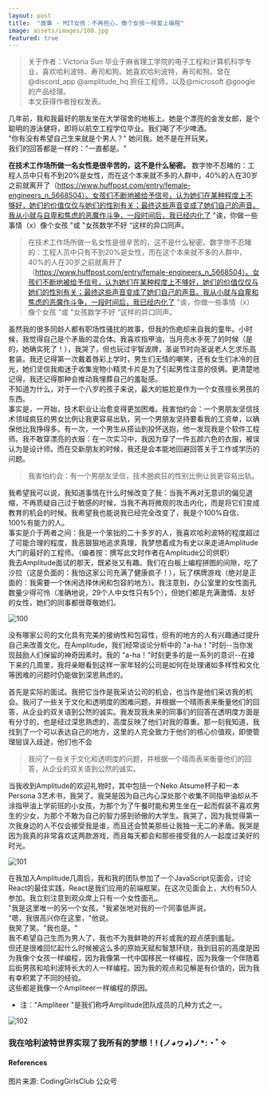 ```yaml
---
layout: post
title:  "故事 · MIT女孩：不再担心，像个女孩一样爱上编程"
image: assets/images/100.jpg
featured: true
---
```


> 关于作者：Victoria Sun 毕业于麻省理工学院的电子工程和计算机科学专业，喜欢哈利波特、寿司和狗。她喜欢哈利波特，寿司和狗。曾在@discord_app @amplitude_hq 担任工程师，以及@microsoft @google 的产品经理。  
> 本文获得作者授权发表。  

几年前，我和我最好的朋友坐在大学宿舍的地板上。她是个漂亮的金发女郎，是个聪明的游泳健将，即将以航空工程学位毕业。我们喝了不少啤酒。  
"你有没有希望自己生来就是个男人？" 她问我。她不是在开玩笑。  
我们的回答都是一样的："一直都是。"  

**在技术工作场所做一名女性是很辛苦的，这不是什么秘密。** 数字惨不忍睹的：工程人员中只有不到20%是女性，而在这个本来就不多的人群中，40%的人在30岁之前就离开了（https://www.huffpost.com/entry/female-engineers_n_5668504）。女孩们不断地被给予信号，认为她们在某种程度上不够好，她们的价值仅仅与她们的性别有关；最终这些声音变成了她们自己的声音。我从小就与自卑和焦虑的恶魔作斗争，一段时间后，我已经内化了 "诶，你做一些事情（x）像个女孩 "或 "女孩数学不好 “这样的异口同声。  

> 在技术工作场所做一名女性是很辛苦的，这不是什么秘密。数字惨不忍睹的：工程人员中只有不到20%是女性，而在这个本来就不多的人群中，40%的人在30岁之前就离开了（https://www.huffpost.com/entry/female-engineers_n_5668504）。女孩们不断地被给予信号，认为她们在某种程度上不够好，她们的价值仅仅与她们的性别有关；最终这些声音变成了她们自己的声音。我从小就与自卑和焦虑的恶魔作斗争，一段时间后，我已经内化了 "诶，你做一些事情（x）像个女孩 "或 "女孩数学不好 “这样的异口同声。  

虽然我的很多同龄人都有职场性骚扰的故事，但我的伤疤却来自我的童年。小时候，我觉得自己是个矛盾的混合体。我喜欢指甲油，当月亮水手死了的时候（是的，她确实死了！），我哭了，但也玩过宇智波牌，圣诞节时向圣诞老人乞求乐高套装。我还记得第一次戴着唇彩上学时，男生们无情的嘲笑，还有女生们冰冷的目光，她们坚信我痴迷于收集宠物小精灵卡片是为了引起男性注意的伎俩。更清楚地记得，我还记得那种会推动我埋葬自己的羞耻感。  
不知道为什么，对于一个八岁的孩子来说，最大的尴尬是作为一个女孩擅长男孩的东西。  
事实是，一开始，技术职业让治愈变得更加困难。我害怕约会：一个男朋友坚信技术领域疯狂的男女比例让我更容易出轨，另一个男朋友坚持要看我的工资单，以确保他比我挣得多。有一次，一个男生从搭讪到投怀送抱，他一发现我是个软件工程师。我不敢穿漂亮的衣服：在一次实习中，我因为穿了一件五颜六色的衣服，被误认为是设计师。而在交新朋友的时候，我还是会本能地回避回答关于工作或学历的问题。  

> 我害怕约会：有一个男朋友坚信，技术圈疯狂的性别比例让我更容易出轨。  

我希望我可以说，我知道事情在什么时候改变了我：当我不再对无意识的偏见退缩，不再质疑自己过于敏感的时候，当我不再将微观的攻击内化，而是将它们变成教育的机会的时候。我希望我也能说我已经完全改变了，我是个100%自信、100%有能力的人。  
事实是介于两者之间：我是一个笨拙的二十多岁的人，我喜欢哈利波特的程度超过了可能合理的程度，我恶狠狠地追求真理，我梦想着成为有史以来走进Amplitude大门的最好的工程师。（编者按：撰写此文时作者在Amplitude公司供职）  
我去Amplitude面试的那天，既紧张又有趣。我们在白板上编程拼图的间隙，吃了沙拉（这是负面的：我怕这家公司充满了健康疯子！），玩了棋牌游戏（绝对是正面的：我需要一个休闲选择休闲和包容的地方）。我注意到，办公室里的女性面孔数量少得可怜（准确地说，29个人中女性只有5个），但她们都是充满激情、友好的女性，她们的同事都很尊敬她们。  

![100](../assets/images/100.jpg)  

没有哪家公司的文化具有完美的接纳性和包容性，但有的地方的人有兴趣通过提升自己来改善文化。在Amplitude，我们经常谈论分析中的 "a-ha！"时刻--当你发现鼓励人们保留的神奇因素时。我的 "a-ha！"时刻更多的是一系列的意识--在接下来的几周里，我将亲眼看到这样一家年轻的公司是如何在处理诸如多样性和文化等困难的问题时仍能做到深思熟虑的。  

首先是实际的面试。我把它当作是我采访公司的机会，也当作是他们采访我的机会。我问了一些关于文化和透明度的困难问题，并根据一个晴雨表来衡量他们的回答，从企业的双关语到公然的诚实。我发现我未来的同事们的回答在透明度方面是有分寸的，也是经过深思熟虑的，高度反映了他们对我的尊重。那一刻我知道，我找到了一个可以表达自己的地方，这里的人完全致力于他们的核心价值观，即使管理层误入歧途，他们也不会  

> 我问了一些关于文化和透明度的问题，并根据一个晴雨表来衡量他们的回答，从企业的双关语到公然的诚实。  

当我收到Amplitude的欢迎礼物时，其中包括一个Neko Atsume杯子和一本Persona 3艺术书，我哭了。我哭是因为自己内心深处那个收集不同指甲油却从不涂指甲油上学前班的小女孩，为那个为了午餐时能和男生坐在一起而假装不喜欢男生的少女，为那个不敢为自己的智力感到骄傲的大学生。我哭了，因为我觉得第一次我身边的人不仅会接受我是谁，而且还会赞美那些让我独一无二的矛盾。我哭是因为我真的非常喜欢这两款游戏，而且每天都会和那些接受我的人一起度过美好的时光。  

![101](../assets/images/101.jpg)  

在我加入Amplitude几周后，我和我的团队参加了一个JavaScript见面会，讨论React的最佳实践，React是我们应用的前端框架。在这次见面会上，大约有50人参加。我立刻注意到观众席上只有一个女性面孔。  
"我是这里唯一的另一个女孩，"我紧张地对我的一个同事低声说。  
"嗯，我很高兴你在这里，"他说。    
我笑了笑。"我也是。"    
我不希望自己生而为男人了，我也不为我鲜艳的开衫或我的观点感到羞耻。  
但还是很难回忆起什么时候被这么多的原始天赋和智慧环绕，我到目前的高度是因为我像个女孩一样编程，因为我像第一代中国移民一样编程，因为我像一个伴随着后街男孩和哈利波特长大的人一样编程。因为我的观点和见解是有价值的，因为我有幸积累了不同的经验。  
这些都是我像一个Ampliteer一样编程的原因。    

* 注："Ampliteer "是我们称呼Amplitude团队成员的几种方式之一。  

![102](../assets/images/102.jpg)  

### 我在哈利波特世界实现了我所有的梦想！! (ノ◕ヮ◕)ノ*:・ﾟ✧  

#### References
图片来源: CodingGirlsClub 公众号 

  

